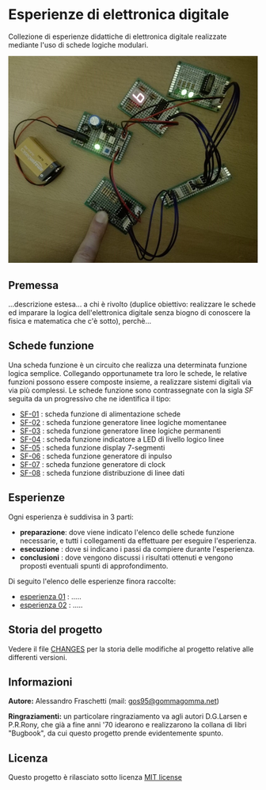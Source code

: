 # Esperienze di elettronica digitale
Collezione di esperienze didattiche di elettronica digitale realizzate mediante l'uso di schede logiche modulari.

![image](overview.jpg)


## Premessa
...descrizione estesa... a chi è rivolto (duplice obiettivo: realizzare le schede ed imparare la logica dell'elettronica digitale senza biogno di conoscere la fisica e matematica che c'è sotto), perchè...


## Schede funzione
Una scheda funzione è un circuito che realizza una determinata funzione logica semplice.
Collegando opportunamete tra loro le schede, le relative funzioni possono essere composte insieme, a realizzare sistemi digitali via via più complessi.
Le schede funzione sono contrassegnate con la sigla *SF* seguita da un progressivo che ne identifica il tipo:
- [SF-01](schede/sf-01/) : scheda funzione di alimentazione schede
- [SF-02](schede/sf-02/) : scheda funzione generatore linee logiche momentanee
- [SF-03](schede/sf-03/) : scheda funzione generatore linee logiche permanenti
- [SF-04](schede/sf-04/) : scheda funzione indicatore a LED di livello logico linee
- [SF-05](schede/sf-05/) : scheda funzione display 7-segmenti
- [SF-06](schede/sf-06/) : scheda funzione generatore di inpulso
- [SF-07](schede/sf-07/) : scheda funzione generatore di clock
- [SF-08](schede/sf-08/) : scheda funzione distribuzione di linee dati


## Esperienze
Ogni esperienza è suddivisa in 3 parti:
- **preparazione**: dove viene indicato l'elenco delle schede funzione necessarie, e tutti i collegamenti da effettuare per eseguire l'esperienza.
- **esecuzione** : dove si indicano i passi da compiere durante l'esperienza.
- **conclusioni** : dove vengono discussi i risultati ottenuti e vengono proposti eventuali spunti di approfondimento.

Di seguito l'elenco delle esperienze finora raccolte:
- [esperienza 01](esperienze/esperienza-01.md) : .....
- [esperienza 02](esperienze/esperienza-02.md) : .....


## Storia del progetto
Vedere il file [CHANGES](CHANGES.md) per la storia delle modifiche al progetto relative alle differenti versioni.


## Informazioni
**Autore:** Alessandro Fraschetti (mail: [gos95@gommagomma.net](mailto:gos95@gommagomma.net))

**Ringraziamenti:** un particolare ringraziamento va agli autori D.G.Larsen e P.R.Rony, che già a fine anni '70 idearono e realizzarono la collana di libri "Bugbook", da cui questo progetto prende evidentemente spunto.


## Licenza
Questo progetto è rilasciato sotto licenza [MIT license](LICENSE)